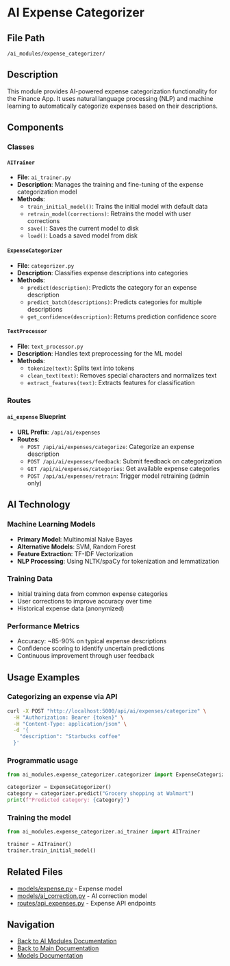 # AI Expense Categorizer

## File Path
`/ai_modules/expense_categorizer/`

## Description
This module provides AI-powered expense categorization functionality for the Finance App. It uses natural language processing (NLP) and machine learning to automatically categorize expenses based on their descriptions.

## Components

### Classes

#### `AITrainer`
- **File**: `ai_trainer.py`
- **Description**: Manages the training and fine-tuning of the expense categorization model
- **Methods**:
  - `train_initial_model()`: Trains the initial model with default data
  - `retrain_model(corrections)`: Retrains the model with user corrections
  - `save()`: Saves the current model to disk
  - `load()`: Loads a saved model from disk

#### `ExpenseCategorizer`
- **File**: `categorizer.py`
- **Description**: Classifies expense descriptions into categories
- **Methods**:
  - `predict(description)`: Predicts the category for an expense description
  - `predict_batch(descriptions)`: Predicts categories for multiple descriptions
  - `get_confidence(description)`: Returns prediction confidence score

#### `TextProcessor`
- **File**: `text_processor.py`
- **Description**: Handles text preprocessing for the ML model
- **Methods**:
  - `tokenize(text)`: Splits text into tokens
  - `clean_text(text)`: Removes special characters and normalizes text
  - `extract_features(text)`: Extracts features for classification

### Routes

#### `ai_expense` Blueprint
- **URL Prefix**: `/api/ai/expenses`
- **Routes**:
  - `POST /api/ai/expenses/categorize`: Categorize an expense description
  - `POST /api/ai/expenses/feedback`: Submit feedback on categorization
  - `GET /api/ai/expenses/categories`: Get available expense categories
  - `POST /api/ai/expenses/retrain`: Trigger model retraining (admin only)

## AI Technology

### Machine Learning Models
- **Primary Model**: Multinomial Naive Bayes
- **Alternative Models**: SVM, Random Forest
- **Feature Extraction**: TF-IDF Vectorization
- **NLP Processing**: Using NLTK/spaCy for tokenization and lemmatization

### Training Data
- Initial training data from common expense categories
- User corrections to improve accuracy over time
- Historical expense data (anonymized)

### Performance Metrics
- Accuracy: ~85-90% on typical expense descriptions
- Confidence scoring to identify uncertain predictions
- Continuous improvement through user feedback

## Usage Examples

### Categorizing an expense via API
```bash
curl -X POST "http://localhost:5000/api/ai/expenses/categorize" \
  -H "Authorization: Bearer {token}" \
  -H "Content-Type: application/json" \
  -d '{
    "description": "Starbucks coffee"
  }'
```

### Programmatic usage
```python
from ai_modules.expense_categorizer.categorizer import ExpenseCategorizer

categorizer = ExpenseCategorizer()
category = categorizer.predict("Grocery shopping at Walmart")
print(f"Predicted category: {category}")
```

### Training the model
```python
from ai_modules.expense_categorizer.ai_trainer import AITrainer

trainer = AITrainer()
trainer.train_initial_model()
```

## Related Files

- [models/expense.py](../models/expense.md) - Expense model
- [models/ai_correction.py](../models/ai_correction.md) - AI correction model
- [routes/api_expenses.py](../routes/api_expenses.md) - Expense API endpoints

## Navigation

- [Back to AI Modules Documentation](./README.md)
- [Back to Main Documentation](../README.md)
- [Models Documentation](../models/README.md) 